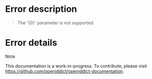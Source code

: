 # Error description

> The '{0}' parameter is not supported.

# Error details

> [!NOTE]
> This documentation is a work-in-progress. To contribute, please visit https://github.com/openiddict/openiddict-documentation.
